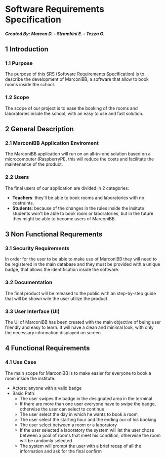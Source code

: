 # Software Requirements Specification

##### Created By: Marcon D. - Strambini E. - Tezza G.

## 1 Introduction

### 1.1 Purpose
The purpose of this SRS (Software Requirements Specification) is to describe the development of MarconiBB, a software that allow to book rooms inside the school.

### 1.2 Scope
The scope of our project is to ease the booking of the rooms and laboratories inside the school, with an easy to use and fast solution.

## 2 General Description

### 2.1 MarconiBB Application Enviroment
The MarconiBB application will run on an all-in-one solution based on a microcomputer (RaspberryPI), this will reduce the costs and facilitate the maintenance of the product.

### 2.2 Users
The final users of our application are divided in 2 categories:
- **Teachers**: they'll be able to book rooms and laboratories with no costraints.
- **Students**: because of the changes in the rules inside the insitute students won't be able to book room or laboratories, but in the future they might be able to become users of MarconiBB. 

## 3 Non Functional Requrements

### 3.1 Security Requirements
In order for the user to be able to make use of MarconiBB they will need to be registered in the main database and they must be provided with a unique badge, that allows the identification inside the software.

### 3.2 Documentation
The final product will be released to the public with an step-by-step guide that will be shown wile the user utilize the product.

### 3.3 User Interface (UI)
The UI of MarconiBB has been created with the main objective of being user friendly and easy to learn. It will have a clean and minimal look, with only the necessary information displayed on screen.

## 4 Functional Requirements

### 4.1 Use Case
The main scope for MarconiBB is to make easier for everyone to book a room inside the institute.

- Actors: anyone with a valid badge
- Basic Path: 
   - The user swipes the badge in the designated area in the terminal
   - If there are more than one user everyone have to swipe the badge, otherwise the user can select to continue
   - The user select the day in which he wants to book a room
   - The user select the starting hour and the ending our of his booking 
   - The user select between a room or a laboratory
   - If the user selected a laboratory the system will let the user chose between a pool of rooms that meet his condition, otherwise  the room will be randomly selected
   - The system will prompt the user with a brief recap of all the information and ask for the final confirm
